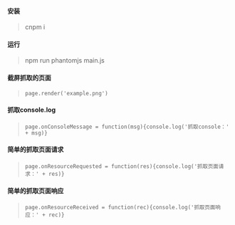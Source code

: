 #### 安装
> cnpm i

#### 运行
> npm run phantomjs main.js

#### 截屏抓取的页面
> `page.render('example.png')`

#### 抓取console.log
> `page.onConsoleMessage = function(msg){console.log('抓取console：' + msg)}`

#### 简单的抓取页面请求
> `page.onResourceRequested = function(res){console.log('抓取页面请求：' + res)}`

#### 简单的抓取页面响应
> `page.onResourceReceived = function(rec){console.log('抓取页面响应：' + rec)}`